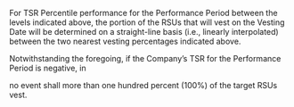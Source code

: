 For TSR Percentile performance for the Performance Period between the levels indicated above,
the portion of the RSUs that will vest on the Vesting Date will be determined on a straight-line basis (i.e.,
linearly interpolated) between the two nearest vesting percentages indicated above.

Notwithstanding the foregoing, if the Company’s TSR for the Performance Period is negative, in

no event shall more than one hundred percent (100%) of the target RSUs vest.